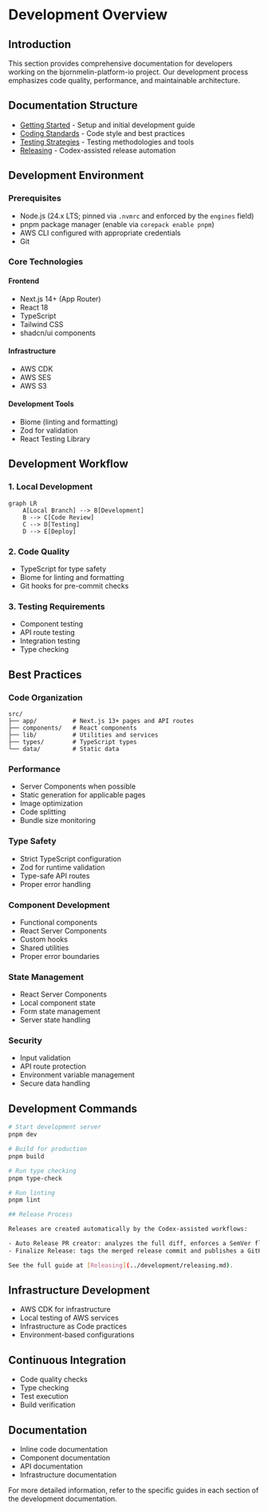 # Development Overview

## Introduction

This section provides comprehensive documentation for developers working on the
bjornmelin-platform-io project. Our development process emphasizes code
quality, performance, and maintainable architecture.

## Documentation Structure

- [Getting Started](./getting-started.md) - Setup and initial development guide
- [Coding Standards](./coding-standards.md) - Code style and best practices
- [Testing Strategies](./testing.md) - Testing methodologies and tools
 - [Releasing](../development/releasing.md) - Codex-assisted release automation

## Development Environment

### Prerequisites

- Node.js (24.x LTS; pinned via `.nvmrc` and enforced by the `engines` field)
- pnpm package manager (enable via `corepack enable pnpm`)
- AWS CLI configured with appropriate credentials
- Git

### Core Technologies

#### Frontend

- Next.js 14+ (App Router)
- React 18
- TypeScript
- Tailwind CSS
- shadcn/ui components

#### Infrastructure

- AWS CDK
- AWS SES
- AWS S3

#### Development Tools

- Biome (linting and formatting)
- Zod for validation
- React Testing Library

## Development Workflow

### 1. Local Development

```mermaid
graph LR
    A[Local Branch] --> B[Development]
    B --> C[Code Review]
    C --> D[Testing]
    D --> E[Deploy]
```

### 2. Code Quality

- TypeScript for type safety
- Biome for linting and formatting
- Git hooks for pre-commit checks

### 3. Testing Requirements

- Component testing
- API route testing
- Integration testing
- Type checking

## Best Practices

### Code Organization

```text
src/
├── app/          # Next.js 13+ pages and API routes
├── components/   # React components
├── lib/          # Utilities and services
├── types/        # TypeScript types
└── data/         # Static data
```

### Performance

- Server Components when possible
- Static generation for applicable pages
- Image optimization
- Code splitting
- Bundle size monitoring

### Type Safety

- Strict TypeScript configuration
- Zod for runtime validation
- Type-safe API routes
- Proper error handling

### Component Development

- Functional components
- React Server Components
- Custom hooks
- Shared utilities
- Proper error boundaries

### State Management

- React Server Components
- Local component state
- Form state management
- Server state handling

### Security

- Input validation
- API route protection
- Environment variable management
- Secure data handling

## Development Commands

```bash
# Start development server
pnpm dev

# Build for production
pnpm build

# Run type checking
pnpm type-check

# Run linting
pnpm lint

## Release Process

Releases are created automatically by the Codex-assisted workflows:

- Auto Release PR creator: analyzes the full diff, enforces a SemVer floor, proposes version bump.
- Finalize Release: tags the merged release commit and publishes a GitHub Release (no drafts).

See the full guide at [Releasing](../development/releasing.md).
```

## Infrastructure Development

- AWS CDK for infrastructure
- Local testing of AWS services
- Infrastructure as Code practices
- Environment-based configurations

## Continuous Integration

- Code quality checks
- Type checking
- Test execution
- Build verification

## Documentation

- Inline code documentation
- Component documentation
- API documentation
- Infrastructure documentation

For more detailed information, refer to the specific guides in each section of
the development documentation.
